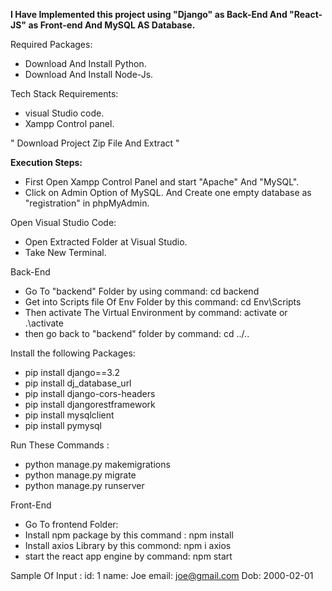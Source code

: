**I Have Implemented this project using "Django" as Back-End And "React-JS" as Front-end And MySQL AS Database.**
 
Required Packages:
* Download And Install Python.
* Download And Install Node-Js.



Tech Stack Requirements:
* visual Studio code.
* Xampp Control panel.



" Download Project Zip File And Extract " 




**Execution Steps:** 

* First Open Xampp Control Panel and start "Apache" And "MySQL".
* Click on Admin Option of MySQL. And Create one empty database as "registration" in phpMyAdmin.

Open Visual Studio Code: 
* Open Extracted Folder at Visual Studio.
* Take New Terminal.

Back-End
*  Go To "backend" Folder by using command: cd backend
*  Get into Scripts file Of Env Folder by this command: cd Env\Scripts
*  Then activate The Virtual Environment by command: activate or .\activate
*  then go back to "backend" folder by command: cd ../.. 

Install the following Packages:

*  pip install django==3.2
*  pip install dj_database_url
*  pip install django-cors-headers
*  pip install djangorestframework
*  pip install mysqlclient
*  pip install pymysql

Run These Commands :  

*  python manage.py makemigrations
*  python manage.py  migrate
*  python manage.py runserver


Front-End
*  Go To frontend Folder:  
*  Install npm package by this command : npm install
*  Install axios Library by this commond: npm i axios
*  start the react app engine by command: npm start
  


Sample Of Input :
id: 1
name: Joe
email: joe@gmail.com
Dob: 2000-02-01
